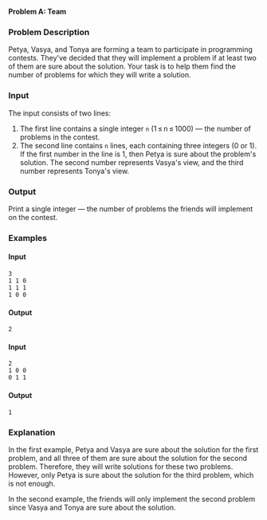 **Problem A: Team**

### Problem Description

Petya, Vasya, and Tonya are forming a team to participate in programming contests. They've decided that they will implement a problem if at least two of them are sure about the solution. Your task is to help them find the number of problems for which they will write a solution.

### Input

The input consists of two lines:

1. The first line contains a single integer `n` (1 ≤ n ≤ 1000) — the number of problems in the contest.
2. The second line contains `n` lines, each containing three integers (0 or 1). If the first number in the line is 1, then Petya is sure about the problem's solution. The second number represents Vasya's view, and the third number represents Tonya's view.

### Output

Print a single integer — the number of problems the friends will implement on the contest.

### Examples

#### Input
```
3
1 1 0
1 1 1
1 0 0
```

#### Output
```
2
```

#### Input
```
2
1 0 0
0 1 1
```

#### Output
```
1
```

### Explanation

In the first example, Petya and Vasya are sure about the solution for the first problem, and all three of them are sure about the solution for the second problem. Therefore, they will write solutions for these two problems. However, only Petya is sure about the solution for the third problem, which is not enough.

In the second example, the friends will only implement the second problem since Vasya and Tonya are sure about the solution.